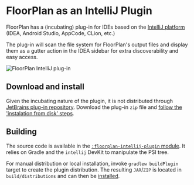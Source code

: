 # FloorPlan as an IntelliJ Plugin

FloorPlan has a (incubating) plug-in for IDEs based on the [IntelliJ platform](https://www.jetbrains.com/products.html) (IDEA, Android Studio, AppCode, CLion, etc.)

The plug-in will scan the file system for FloorPlan's output files and display them as a gutter action in the IDEA sidebar for extra discoverability and easy access.

![FloorPlan IntelliJ plug-in](images/floorplan-intellij-plugin.gif)

## Download and install

Given the incubating nature of the plugin, it is not distributed through [JetBrains plug-in repository](https://plugins.jetbrains.com/).
Download the plug-in `zip` file and [follow the 'instalation from disk' steps](https://www.jetbrains.com/help/idea/managing-plugins.html#install_plugin_from_disk).

## Building

The source code is available in the [`:floorplan-intellij-plugin` module](https://github.com/julioz/FloorPlan/tree/master/floorplan-intellij-plugin). It relies on Gradle and the `intellij` DevKit to manipulate the PSI tree.

For manual distribution or local installation, invoke `gradlew buildPlugin` target to create the plugin distribution. The resulting `JAR`/`ZIP` is located in `build/distributions` and can then be [installed](https://www.jetbrains.com/help/idea/managing-plugins.html#install_plugin_from_disk).
 